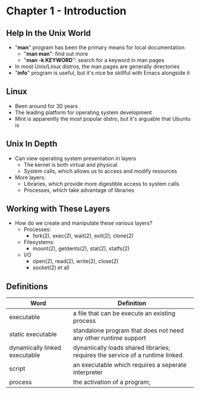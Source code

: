 # Chapter 1 - Introduction

## Help In the Unix World
- "**man**" program has been the primary means for local documentation
    - "**man man**": find out more
    - "**man -k KEYWORD**": search for a keyword in man pages
- In most Unix/Linux distros, the man pages are generally directories
- "**info**" program is useful, but it's nice be skillful with Emacs alongside it

## Linux
- Been around for 30 years
- The leading platform for operating system development
- Mint is apparently the most popular distro, but it's arguable that Ubuntu is

## Unix In Depth
- Can view operating system presentation in layers
    - The kernel is both virtual and physical 
    - System calls, which allows us to access and modify resources
- More layers:
    - Libraries, which provide more digestible access to system calls
    - Processes, which take advantage of libraries

## Working with These Layers
- How do we create and manipulate these various layers?
    - Processes:
        - fork(2), exec(2), wait(2), exit(2); clone(2)
    - Filesystems:
        - mount(2), getdents(2), stat(2), statfs(2)
    - I/O
        - open(2), read(2), write(2), close(2)
        - socket(2) et all

## Definitions
| Word | Definition |
|------|------------|
| executable | a file that can be execute an existing process |
| static executable | standalone program that does not need any other runtime support |
| dynamically linked executable | dynamically loads shared libraries; requires the service of a runtime linked |
| script | an executable which requires a seperate interpreter |
| process | the activation of a program; 
